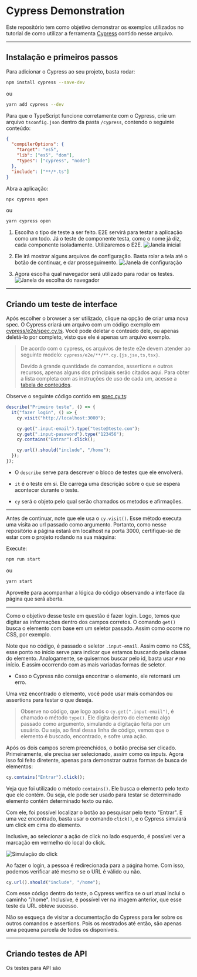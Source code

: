 # Cypress Demonstration

Este repositório tem como objetivo demonstrar os exemplos utilizados no tutorial de como utilizar a ferramenta [Cypress](https://www.cypress.io/) contido nesse arquivo.

---

## Instalação e primeiros passos

Para adicionar o Cypress ao seu projeto, basta rodar:

```bash
npm install cypress --save-dev
```

ou

```bash
yarn add cypress --dev
```

Para que o TypeScript funcione corretamente com o Cypress, crie um arquivo `tsconfig.json` dentro da pasta `/cypress`, contendo o seguinte conteúdo:

```json
{
  "compilerOptions": {
    "target": "es5",
    "lib": ["es5", "dom"],
    "types": ["cypress", "node"]
  },
  "include": ["**/*.ts"]
}
```

Abra a aplicação:

```bash
npx cypress open
```

ou

```bash
yarn cypress open
```

1. Escolha o tipo de teste a ser feito. E2E servirá para testar a aplicação como um todo. Já o teste de componente testa, como o nome já diz, cada componente isoladamente. Utilizaremos o E2E.
   ![Janela inicial](/.github/images/janela1.png)

2. Ele irá mostrar alguns arquivos de configuração. Basta rolar a tela até o botão de continuar, e dar prosseguimento.
   ![Janela de configuração](/.github/images/janela-configuracao.png)

3. Agora escolha qual navegador será utilizado para rodar os testes.
   ![Janela de escolha do navegador](/.github/images/janela-navegadores.png)

---

## Criando um teste de interface

Após escolher o browser a ser utilizado, clique na opção de criar uma nova spec. O Cypress criará um arquivo com um código exemplo em [cypress/e2e/spec.cy.ts](cypress/e2e/spec.cy.ts). Você pode deletar o conteúdo dele, ou apenas deletá-lo por completo, visto que ele é apenas um arquivo exemplo.

> De acordo com o cypress, os arquivos de teste e2e devem atender ao seguinte modelo: `cypress/e2e/**/**.cy.{js,jsx,ts,tsx}`.
>
> Devido à grande quantidade de comandos, assertions e outros recursos, apenas alguns dos principais serão citados aqui. Para obter a lista completa com as instruções de uso de cada um, acesse a [tabela de conteúdos](https://docs.cypress.io/api/table-of-contents).

Observe o seguinte código contido em [spec.cy.ts](/cypress/e2e/spec.cy.ts):

```typescript
describe("Primeiro teste", () => {
  it("fazer login", () => {
    cy.visit("http://localhost:3000");

    cy.get(".input-email").type("teste@teste.com");
    cy.get(".input-password").type("123456");
    cy.contains("Entrar").click();

    cy.url().should("include", "/home");
  });
});
```

- O `describe` serve para descrever o bloco de testes que ele envolverá.

- `it` é o teste em si. Ele carrega uma descrição sobre o que se espera acontecer durante o teste.

- `cy` será o objeto pelo qual serão chamados os metodos e afirmações.

---

Antes de continuar, note que ele usa o `cy.visit()`. Esse método executa uma visita ao url passado como argumento. Portanto, como nesse repositório a página estará em localhost na porta 3000, certifique-se de estar com o projeto rodando na sua máquina:

Execute:

```bash
npm run start
```

ou

```bash
yarn start
```

Aproveite para acompanhar a lógica do código observando a interface da página que será aberta.

---

Como o objetivo desse teste em questão é fazer login. Logo, temos que digitar as informações dentro dos campos corretos. O comando `get()` busca o elemento com base em um seletor passado. Assim como ocorre no CSS, por exemplo.

Note que no código, é passado o seletor `.input-email`. Assim como no CSS, esse ponto no início serve para indicar que estamos buscando pela classe do elemento. Analogamente, se quisermos buscar pelo id, basta usar `#` no início. E assim ocorrendo com as mais variadas formas de seletor.

- Caso o Cypress não consiga encontrar o elemento, ele retornará um erro.

Uma vez encontrado o elemento, você pode usar mais comandos ou assertions para testar o que deseja.

> Observe no código, que logo após o `cy.get(".input-email")`, é chamado o método `type()`. Ele digita dentro do elemento algo passado como argumento, simulando a digitação feita por um usuário. Ou seja, ao final dessa linha de código, vemos que o elemento é buscado, encontrado, e sofre uma ação.

Após os dois campos serem preenchidos, o botão precisa ser clicado. Primeiramente, ele precisa ser selecionado, assim como os inputs. Agora isso foi feito diretente, apenas para demonstrar outras formas de busca de elementos:

```typescript
cy.contains("Entrar").click();
```

Veja que foi utilizado o método `contains()`. Ele busca o elemento pelo texto que ele contém. Ou seja, ele pode ser usado para testar se determinado elemento contém determinado texto ou não.

Com ele, foi possível localizar o botão ao pesquisar pelo texto "Entrar". E uma vez encontrado, basta usar o comando `click()`, e o Cypress simulará um click em cima do elemento.

Inclusive, ao selecionar a ação de click no lado esquerdo, é possível ver a marcação em vermelho do local do click.

![Simulação do click](/.github/images/simulacao-click.png)

Ao fazer o login, a pessoa é redirecionada para a página home. Com isso, podemos verificar até mesmo se o URL é válido ou não.

```typescript
cy.url().should("include", "/home");
```

Com esse código dentro do teste, o Cypress verifica se o url atual inclui o caminho "/home". Inclusive, é possível ver na imagem anterior, que esse teste da URL obteve sucesso.

Não se esqueça de visitar a documentação do Cypress para ler sobre os outros comandos e assertions. Pois os mostrados até então, são apenas uma pequena parcela de todos os disponíveis.

---

## Criando testes de API

Os testes para API são
